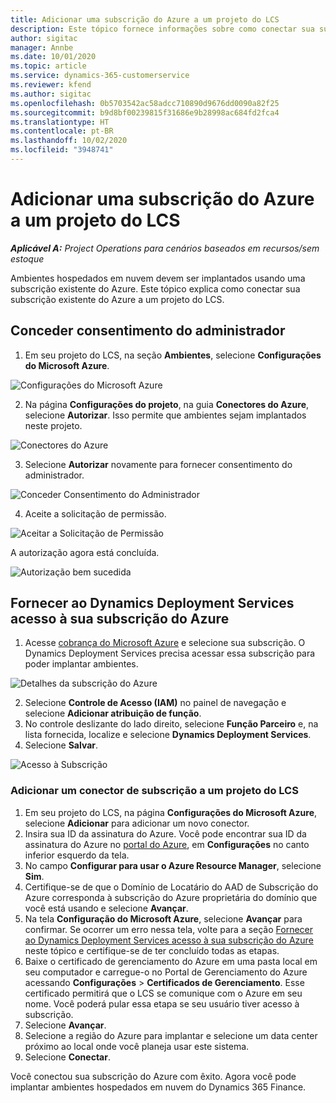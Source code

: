 ```yaml
---
title: Adicionar uma subscrição do Azure a um projeto do LCS
description: Este tópico fornece informações sobre como conectar sua subscrição do Azure a um projeto do LCS.
author: sigitac
manager: Annbe
ms.date: 10/01/2020
ms.topic: article
ms.service: dynamics-365-customerservice
ms.reviewer: kfend
ms.author: sigitac
ms.openlocfilehash: 0b5703542ac58adcc710890d9676dd0090a82f25
ms.sourcegitcommit: b9d8bf00239815f31686e9b28998ac684fd2fca4
ms.translationtype: HT
ms.contentlocale: pt-BR
ms.lasthandoff: 10/02/2020
ms.locfileid: "3948741"
---
```

# <a name="add-an-azure-subscription-to-lcs-project"></a>Adicionar uma subscrição do Azure a um projeto do LCS

_**Aplicável A:** Project Operations para cenários baseados em recursos/sem estoque_

Ambientes hospedados em nuvem devem ser implantados usando uma subscrição existente do Azure. Este tópico explica como conectar sua subscrição existente do Azure a um projeto do LCS. 

## <a name="grant-admin-consent"></a>Conceder consentimento do administrador

1. Em seu projeto do LCS, na seção **Ambientes**, selecione **Configurações do Microsoft Azure**.

![Configurações do Microsoft Azure](./media/1MicrosoftAzureSettings.png)

2. Na página **Configurações do projeto**, na guia **Conectores do Azure**, selecione **Autorizar**. Isso permite que ambientes sejam implantados neste projeto.

![Conectores do Azure](./media/2AzureConnectors.png)

3. Selecione **Autorizar** novamente para fornecer consentimento do administrador.

![Conceder Consentimento do Administrador](./media/3GrantAdminConsent.png)

4. Aceite a solicitação de permissão.

![Aceitar a Solicitação de Permissão](./media/4AcceptPermissionRequest.png)

A autorização agora está concluída. 

![Autorização bem sucedida](./media/5AuthorizationComplete.png)

## <a name="provide-dynamics-deployment-services-access-to-your-azure-subscription"></a><a name="provide"></a>Fornecer ao Dynamics Deployment Services acesso à sua subscrição do Azure

1. Acesse [cobrança do Microsoft Azure](https://portal.azure.com/#blade/Microsoft\_Azure\_Billing/SubscriptionsBlade) e selecione sua subscrição. O Dynamics Deployment Services precisa acessar essa subscrição para poder implantar ambientes.

![Detalhes da subscrição do Azure](./media/6AzureSubscription.png)

2. Selecione **Controle de Acesso (IAM)** no painel de navegação e selecione **Adicionar atribuição de função**.
3. No controle deslizante do lado direito, selecione **Função Parceiro** e, na lista fornecida, localize e selecione **Dynamics Deployment Services**. 
4. Selecione **Salvar**.

![Acesso à Subscrição](./media/7SubscriptionAccess.png)

### <a name="add-a-subscription-connector-to-an-lcs-project"></a>Adicionar um conector de subscrição a um projeto do LCS

1. Em seu projeto do LCS, na página **Configurações do Microsoft Azure**, selecione **Adicionar** para adicionar um novo conector.
2. Insira sua ID da assinatura do Azure. Você pode encontrar sua ID da assinatura do Azure no [portal do Azure](https://ms.portal.azure.com/), em **Configurações** no canto inferior esquerdo da tela.
3. No campo **Configurar para usar o Azure Resource Manager**, selecione **Sim**.
4. Certifique-se de que o Domínio de Locatário do AAD de Subscrição do Azure corresponda à subscrição do Azure proprietária do domínio que você está usando e selecione **Avançar**.
5. Na tela **Configuração do Microsoft Azure**, selecione **Avançar** para confirmar. Se ocorrer um erro nessa tela, volte para a seção [Fornecer ao Dynamics Deployment Services acesso à sua subscrição do Azure](#provide) neste tópico e certifique-se de ter concluído todas as etapas.
6. Baixe o certificado de gerenciamento do Azure em uma pasta local em seu computador e carregue-o no Portal de Gerenciamento do Azure acessando **Configurações** > **Certificados de Gerenciamento**. Esse certificado permitirá que o LCS se comunique com o Azure em seu nome. Você poderá pular essa etapa se seu usuário tiver acesso à subscrição.
7. Selecione **Avançar**.
8. Selecione a região do Azure para implantar e selecione um data center próximo ao local onde você planeja usar este sistema.
9.  Selecione **Conectar**.

Você conectou sua subscrição do Azure com êxito. Agora você pode implantar ambientes hospedados em nuvem do Dynamics 365 Finance.


